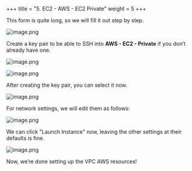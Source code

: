 +++
title = "5. EC2 - AWS - EC2 Private"
weight = 5
+++


This form is quite long, so we will fill it out step by step.


![image.png](/images/003-iii-setup-vpc-aws-resources/12-455972-image.png)


Create a key pair to be able to SSH into **AWS - EC2 - Private** if you don’t already have one.


![image.png](/images/003-iii-setup-vpc-aws-resources/12-947469-image.png)


![image.png](/images/003-iii-setup-vpc-aws-resources/12-661633-image.png)


After creating the key pair, you can select it now.


![image.png](/images/003-iii-setup-vpc-aws-resources/12-656898-image.png)


For network settings, we will edit them as follows:


![image.png](/images/003-iii-setup-vpc-aws-resources/12-547974-image.png)


We can click "Launch Instance" now, leaving the other settings at their defaults is fine.


![image.png](/images/003-iii-setup-vpc-aws-resources/12-324947-image.png)


Now, we’re done setting up the VPC AWS resources!


